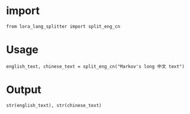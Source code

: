 # import

`from lora_lang_splitter import split_eng_cn`

# Usage

`english_text, chinese_text = split_eng_cn("Markov's long 中文 text")`

# Output

`str(english_text), str(chinese_text)`
